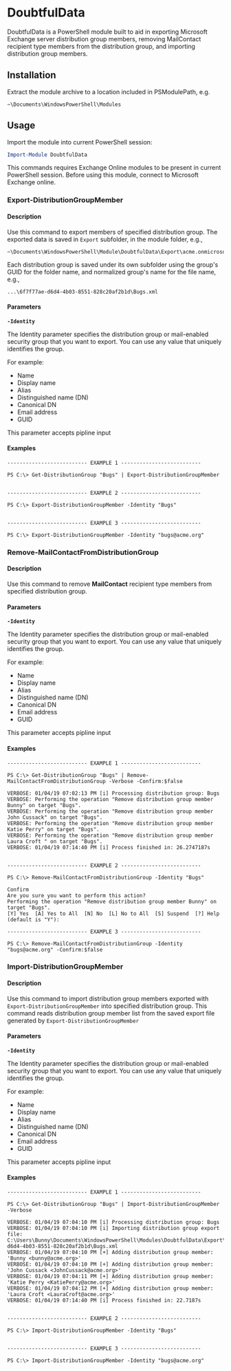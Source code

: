 # DoubtfulData
DoubtfulData is a PowerShell module built to aid in exporting Microsoft Exchange server distribution group members,
removing MailContact recipient type members from the distribution group, and importing distribution group members.


## Installation
Extract the module archive to a location included in PSModulePath, e.g.

    ~\Documents\WindowsPowerShell\Modules


## Usage

Import the module into current PowerShell session:
```powershell
Import-Module DoubtfulData
```

This commands requires Exchange Online modules to be present in current PowerShell session. Before using this module, connect to Microsoft Exchange online.

### Export-DistributionGroupMember

#### Description
Use this command to export members of specified distribution group. The exported
data is saved in `Export` subfolder, in the module folder, e.g.,

    ~\Documents\WindowsPowerShell\Module\DoubtfulData\Export\acme.onmicrosoft.com

Each distribution group is saved under its own subfolder using the group's GUID for the folder name, and normalized group's name for the file name, e.g.,

    ...\6f7f77ae-d6d4-4b03-8551-828c20af2b1d\Bugs.xml

#### Parameters

**`-Identity`**

The Identity parameter specifies the distribution group or mail-enabled security group that you want to export. You can use any value that uniquely identifies the group.

For example:
 - Name
 - Display name
 - Alias
 - Distinguished name (DN)
 - Canonical DN
 - Email address
 - GUID

This parameter accepts pipline input

#### Examples

    -------------------------- EXAMPLE 1 --------------------------

    PS C:\> Get-DistributionGroup "Bugs" | Export-DistributionGroupMember


    -------------------------- EXAMPLE 2 --------------------------

    PS C:\> Export-DistributionGroupMember -Identity "Bugs"


    -------------------------- EXAMPLE 3 --------------------------

    PS C:\> Export-DistributionGroupMember -Identity "bugs@acme.org"


### Remove-MailContactFromDistributionGroup

#### Description
Use this command to remove **MailContact** recipient type members from specified distribution group.

#### Parameters

**`-Identity`**

The Identity parameter specifies the distribution group or mail-enabled security group that you want to export. You can use any value that uniquely identifies the group.

For example:
 - Name
 - Display name
 - Alias
 - Distinguished name (DN)
 - Canonical DN
 - Email address
 - GUID

This parameter accepts pipline input

#### Examples

    -------------------------- EXAMPLE 1 --------------------------

    PS C:\> Get-DistributionGroup "Bugs" | Remove-MailContactFromDistributionGroup -Verbose -Confirm:$false

    VERBOSE: 01/04/19 07:02:13 PM [i] Processing distribution group: Bugs
    VERBOSE: Performing the operation "Remove distribution group member Bunny" on target "Bugs".
    VERBOSE: Performing the operation "Remove distribution group member John Cussack" on target "Bugs".
    VERBOSE: Performing the operation "Remove distribution group member Katie Perry" on target "Bugs".
    VERBOSE: Performing the operation "Remove distribution group member Laura Croft " on target "Bugs".
    VERBOSE: 01/04/19 07:14:40 PM [i] Process finished in: 26.2747187s


    -------------------------- EXAMPLE 2 --------------------------

    PS C:\> Remove-MailContactFromDistributionGroup -Identity "Bugs"

    Confirm
    Are you sure you want to perform this action?
    Performing the operation "Remove distribution group member Bunny" on target "Bugs".
    [Y] Yes  [A] Yes to All  [N] No  [L] No to All  [S] Suspend  [?] Help (default is "Y"):

    -------------------------- EXAMPLE 3 --------------------------

    PS C:\> Remove-MailContactFromDistributionGroup -Identity "bugs@acme.org" -Confirm:$false

### Import-DistributionGroupMember

#### Description
Use this command to import distribution group members exported with `Export-DistributionGroupMember` into specified distribution group. This command reads distribution group member list from the saved export file generated by `Export-DistributionGroupMember`

#### Parameters

**`-Identity`**

The Identity parameter specifies the distribution group or mail-enabled security group that you want to export. You can use any value that uniquely identifies the group.

For example:
 - Name
 - Display name
 - Alias
 - Distinguished name (DN)
 - Canonical DN
 - Email address
 - GUID

This parameter accepts pipline input

#### Examples

    -------------------------- EXAMPLE 1 --------------------------

    PS C:\> Get-DistributionGroup "Bugs" | Import-DistributionGroupMember -Verbose

    VERBOSE: 01/04/19 07:04:10 PM [i] Processing distribution group: Bugs
    VERBOSE: 01/04/19 07:04:10 PM [i] Importing distribution group export file: C:\Users\Bunny\Documents\WindowsPowerShell\Modules\DoubtfulData\Export\acme.onmicrosoft.com\6f7f77ae-d6d4-4b03-8551-828c20af2b1d\Bugs.xml
    VERBOSE: 01/04/19 07:04:10 PM [+] Adding distribution group member: 'Bunny <bunny@acme.org>'
    VERBOSE: 01/04/19 07:04:10 PM [+] Adding distribution group member: 'John Cussack <JohnCussack@acme.org>'
    VERBOSE: 01/04/19 07:04:11 PM [+] Adding distribution group member: 'Katie Perry <KatiePerry@acme.org>'
    VERBOSE: 01/04/19 07:04:12 PM [+] Adding distribution group member: 'Laura Croft <LauraCroft@acme.org>'
    VERBOSE: 01/04/19 07:14:40 PM [i] Process finished in: 22.7187s


    -------------------------- EXAMPLE 2 --------------------------

    PS C:\> Import-DistributionGroupMember -Identity "Bugs"


    -------------------------- EXAMPLE 3 --------------------------

    PS C:\> Import-DistributionGroupMember -Identity "bugs@acme.org"